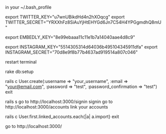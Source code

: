 in your ~/.bash_profile

  export TWITTER_KEY="u7wnUBikdHd4n2hXOqcg"
  export TWITTER_SECRET="YRXXhFz8SiAuYjHtEHYGd6Jn7C54H4YPGgmdhQ8mU"
  
  export EMBEDLY_KEY="8e99ebaaa11c11e1b7a14040aae4d8c9"
  
  export INSTAGRAM_KEY="5514305314d64036b495104345911dfa"
  export INSTAGRAM_SECRET="70d8e9f8b77b4637ad919514a807c046"

restart terminal

  rake db:setup

  rails c
  User.create(:username => "your_username", :email => "your@email.com", :password => "test", :password_confirmation => "test")
  exit

  rails s
go to http://localhost:3000/signin
signin
go to http://localhost:3000/accounts link your accounts

  rails c
  User.first.linked_accounts.each{|a| a.import}
  exit

go to http://localhost:3000/





